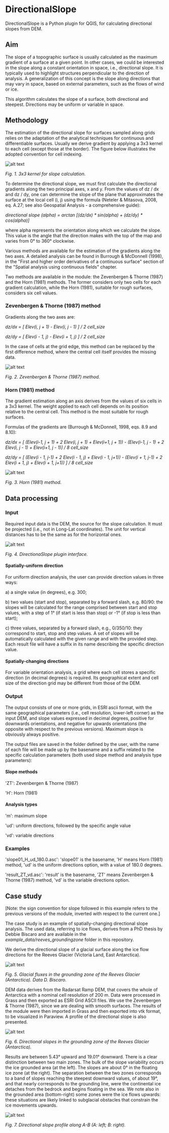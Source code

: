 # DirectionalSlope

DirectionalSlope is a Python plugin for QGIS, for calculating directional slopes from DEM. 


## Aim

The slope of a topographic surface is usually calculated as the maximum gradient of a surface at a given point. In other cases, we could be interested in the slope along a constant orientation in space, i.e., directional slope. It is typically used to highlight structures perpendicular to the direction of analysis. A generalization of this concept is the slope along directions that may vary in space, based on external parameters, such as the flows of wind or ice. 

This algorithm calculates the slope of a surface, both directional and steepest. Directions may be uniform or variable in space. 


## Methodology

The estimation of the directional slope for surfaces sampled along grids relies on the adaptation of the analytical techniques for continuous and differentiable surfaces. Usually we derive gradient by applying a 3x3 kernel to each cell (except those at the border). The figure below illustrates the adopted convention for cell indexing. 

![alt text](/ims/matrix-grid_small.jpg "Kernel for slope calculation")

*Fig. 1. 3x3 kernel for slope calculation.*


To determine the directional slope, we must first calculate the directional gradients along the two principal axes, x and y. From the values of dz / dx and dz / dy, one can determine the slope of the plane that approximates the surface at the local cell (i, j) using the formula (Neteler & Mitasova, 2008, eq. A.27; see also Geospatial Analysis - a comprehensive guide):


*directional slope (alpha) = arctan [(dz/dx) * sin(alpha) + (dz/dy) * cos(alpha)]*

where alpha represents the orientation along which we calculate the slope. This value is the angle that the direction makes with the top of the map and varies from 0° to 360° clockwise.

Various methods are available for the estimation of the gradients along the two axes. A detailed analysis can be found in Burrough & McDonnell (1998), in the "First and higher order derivatives of a continuous surface" section of the "Spatial analysis using continuous fields" chapter.

Two methods are available in the module: the Zevenbergen & Thorne (1987) and the Horn (1981) methods. The former considers only two cells for each gradient calculation, while the Horn (1981), suitable for rough surfaces, considers six cell values. 


### Zevenbergen & Thorne (1987) method

Gradients along the two axes are:

*dz/dx = [ Elev(i, j + 1) - Elev(i, j - 1) ] / 2 cell_size*

*dz/dy = [ Elev(i - 1, j) - Elev(i + 1, j) ] / 2 cell_size*

In the case of cells at the grid edge, this method can be replaced by the first difference method, where the central cell itself provides the missing data. 

![alt text](/ims/simple_1off_small.jpg "Zevenbergen & Thorne (1987) method")

*Fig. 2. Zevenbergen & Thorne (1987) method.*

### Horn (1981) method

The gradient estimation along an axis derives from the values of six cells in a 3x3 kernel. The weight applied to each cell depends on its position relative to the central cell. This method is the most suitable for rough surfaces.

Formulas of the gradients are (Burrough & McDonnell, 1998, eqs. 8.9 and 8.10):

*dz/dx = [ (Elev(i-1, j + 1) + 2 Elev(i, j + 1) + Elev(i+1, j + 1)) - (Elev(i-1, j - 1) + 2 Elev(i, j - 1) + Elev(i+1, j - 1)] / 8 cell_size*


*dz/dy = [ (Elev(i - 1, j-1) + 2 Elev(i - 1, j) + Elev(i - 1, j+1)) - (Elev(i + 1, j-1) + 2 Elev(i + 1, j) + Elev(i + 1, j+1)) ] / 8 cell_size*
           
   
![alt text](/ims/horn_small.jpg "Horn (1981) method")

*Fig. 3. Horn (1981) method.*


## Data processing

### Input

Required input data is the DEM, the source for the slope calculation. It must be projected (i.e., not in Long-Lat coordinates). The unit for vertical distances has to be the same as for the horizontal ones.

![alt text](/ims/directionalslope_gui.png "DirectionaSlope plugin interface")

*Fig. 4. DirectionaSlope plugin interface.*


#### Spatially-uniform direction

For uniform direction analysis, the user can provide direction values in three ways:
 
 a) a single value (in degrees), e.g. 300;
 
 b) two values (start and stop), separated by a forward slash, e.g. 80/90: the slopes will be calculated for the range comprised between start and stop values, with a step of 1° (if start is less than stop) or -1° (if stop is less than start);
 
 c) three values, separated by a forward slash, e.g., 0/350/10: they correspond to start, stop and step values. A set of slopes will be automatically calculated with the given range and with the provided step. Each result file will have a suffix in its name describing the specific direction value.

#### Spatially-changing directions

For variable orientation analysis, a grid where each cell stores a specific direction (in decimal degrees) is required. Its geographical extent and cell size of the direction grid may be different from those of the DEM. 


### Output

The output consists of one or more grids, in ESRI ascii format, with the same geographical parameters (i.e., cell resolution, lower-left corner) as the input DEM, and slope values expressed in decimal degrees, positive for downwards orientations, and negative for upwards orientations (the opposite with respect to the previous versions). Maximum slope is obviously always positive.


The output files are saved in the folder defined by the user, with the name of each file will be made up by the basename and a suffix related to the specific calculation parameters (both used slope method and analysis type parameters):

#### Slope methods

  'ZT': Zevenbergen & Thorne (1987)
  
  'H': Horn (1981)
  
  
#### Analysis types

  'm': maximum slope
  
  'ud': uniform directions, followed by the specific angle value
  
  'vd': variable directions


### Examples

  'slope01_H_ud_180.0.asc': 'slope01' is the basename, 'H' means Horn (1981) method, 'ud' is the uniform directions option, with a value of 180.0 degrees.
  
  'result_ZT_vd.asc': 'result' is the basename, 'ZT' means Zevenbergen & Thorne (1987) method, 'vd' is the variable directions option. 
  
  
## Case study

[Note: the sign convention for slope followed in this example refers to the previous versions of the module, inverted with respect to the current one.]

The case study is an example of spatially-changing directional slope analysis. The used data, referring to ice flows, derives from a PhD thesis by Debbie Biscaro and are available in the *example_data/reeves_groundingzone* folder in this repository.

We derive the directional slope of a glacial surface along the ice flow directions for the Reeves Glacier (Victoria Land, East Antarctica). 

![alt text](/ims/reeves_fluxes.png "Glacial fluxes in the grounding zone of the Reeves Glacier (Antarctica)")

*Fig. 5. Glacial fluxes in the grounding zone of the Reeves Glacier (Antarctica). Data D. Biscaro.*

DEM data derives from the Radarsat Ramp DEM, that covers the whole of Antarctica with a nominal cell resolution of 200 m. Data were processed in Grass and then exported as ESRI Grid ASCII files. We use the Zevenbergen & Thorne (1987), since we are dealing with smooth surfaces. The results of the module were then imported in Grass and then exported into vtk format, to be visualized in Paraview. A profile of the directional slope is also presented. 

![alt text](/ims/mappa_slope_ink_small.jpg "Directional slopes in the grounding zone of the Reeves Glacier (Antarctica)")

*Fig. 6. Directional slopes in the grounding zone of the Reeves Glacier (Antarctica).*

Results are between 5.43° upward and 19.01° downward. There is a clear distinction between two main zones. The bulk of the slope variability occurs the ice grounded area (at the left). The slopes are about 0° in the floating ice zone (at the right). The separation between the two zones corresponds to a band of slopes reaching the steepest downward values, of about 19°, and that nearly corresponds to the grounding line, were the continental ice detaches from the bedrock and begins floating in the sea. We note also in the grounded area (bottom-right) some zones were the ice flows upwards: these situations are likely linked to subglacial obstacles that constrain the ice movements upwards. 


![alt text](/ims/profilo_small.jpg "Directional slope profile along A-B")

*Fig. 7. Directional slope profile along A-B (A: left; B: right).*






